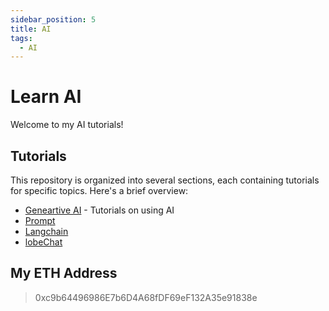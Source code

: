 ```yaml
---
sidebar_position: 5
title: AI
tags:
  - AI
---
```


# Learn AI

Welcome to my AI tutorials!

## Tutorials

This repository is organized into several sections, each containing tutorials for specific topics. Here's a brief overview:

* [Geneartive AI](./generative%20ai.md) - Tutorials on using AI
* [Prompt](./prompt.md)
* [Langchain](./langchain.md)
* [lobeChat](./lobe-chat.md)

## My ETH Address

> 0xc9b64496986E7b6D4A68fDF69eF132A35e91838e

